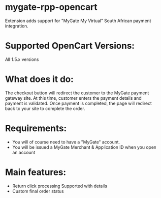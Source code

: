 mygate-rpp-opencart
===================

Extension adds support for "MyGate My Virtual" South African payment integration. 

Supported OpenCart Versions:
================
All 1.5.x versions


What does it do:
================
The checkout button will redirect the customer to the MyGate payment gateway site.
At this time, customer enters the payment details and payment is validated.
Once payment is completed, the page will redirect back to your site to complete the order.


Requirements:
==============
* You will of course need to have a "MyGate" account.
* You will be issued a MyGate Merchant & Application ID when you open an account


Main features:
==============
* Return click processing Supported with details
* Custom final order status
